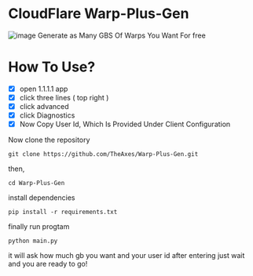 # CloudFlare Warp-Plus-Gen
![image](https://github.com/TheAxes/Warp-Plus-Gen/assets/110020190/80d26d49-4bc6-4007-a1c8-29f7ac704091)
Generate as Many GBS Of Warps You Want For free


# How To Use?
- [x] open 1.1.1.1 app
- [x] click three lines ( top right )
- [x] click advanced
- [x] click Diagnostics
- [x] Now Copy User Id, Which Is Provided Under Client Configuration

Now clone the repository
```
git clone https://github.com/TheAxes/Warp-Plus-Gen.git
```
then,
```
cd Warp-Plus-Gen
```

install dependencies
```
pip install -r requirements.txt
```

finally run progtam
```
python main.py
```

it will ask how much gb you want and your user id
after entering just wait and you are ready to go!
